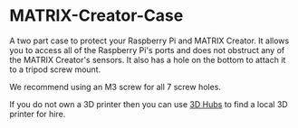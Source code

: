 # MATRIX-Creator-Case
A two part case to protect your Raspberry Pi and MATRIX Creator. It allows you to access all of the Raspberry Pi's ports and does not obstruct any of the MATRIX Creator's sensors. It also has a hole on the bottom to attach it to a tripod screw mount.

We recommend using an M3 screw for all 7 screw holes.


If you do not own a 3D printer then you can use [3D Hubs](https://www.3dhubs.com) to find a local 3D printer for hire.

